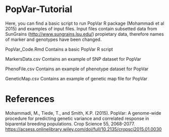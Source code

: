 # PopVar-Tutorial

Here, you can find a basic script to run PopVar R package (Mohammadi et al 2015) and examples of input files. 
Input files contain subsetted data from SunGrains (http://www.sungrains.lsu.edu/) propietary data, therefore names of marker and genotypes have been changed. 

PopVar_Code.Rmd
Contains a basic PopVar R script 

MarkersData.csv
Contains an example of SNP dataset for PopVar

PhenoFile.csv
Contains an example of phenotype dataset for PopVar

GeneticMap.csv
Contains an example of genetic map file for PopVar

# References

Mohammadi, M., Tiede, T., and Smith, K.P. (2015). PopVar: A genome-wide procedure for predicting genetic variance and correlated response in biparental breeding populations. Crop Science 55, 2068-2077.
https://acsess.onlinelibrary.wiley.com/doi/full/10.2135/cropsci2015.01.0030
